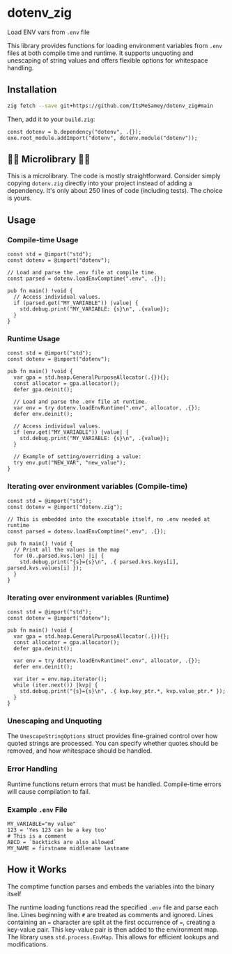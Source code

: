 # dotenv_zig
Load ENV vars from `.env` file 

This library provides functions for loading environment variables from `.env` files at both compile time and runtime. It supports unquoting and unescaping of string values and offers flexible options for whitespace handling.

## Installation

```bash
zig fetch --save git+https://github.com/ItsMeSamey/dotenv_zig#main
```

Then, add it to your `build.zig`:

```zig
const dotenv = b.dependency("dotenv", .{});
exe.root_module.addImport("dotenv", dotenv.module("dotenv"));
```

## 🚨🚨 Microlibrary 🚨🚨

This is a microlibrary. The code is mostly straightforward. Consider simply copying `dotenv.zig` directly into your project instead of adding a dependency. It's only about 250 lines of code (including tests). The choice is yours.

## Usage

### Compile-time Usage

```zig
const std = @import("std");
const dotenv = @import("dotenv");

// Load and parse the .env file at compile time.
const parsed = dotenv.loadEnvComptime(".env", .{});

pub fn main() !void {
  // Access individual values.
  if (parsed.get("MY_VARIABLE")) |value| {
    std.debug.print("MY_VARIABLE: {s}\n", .{value});
  }
}
```

### Runtime Usage

```zig
const std = @import("std");
const dotenv = @import("dotenv");

pub fn main() !void {
  var gpa = std.heap.GeneralPurposeAllocator(.{}){};
  const allocator = gpa.allocator();
  defer gpa.deinit();

  // Load and parse the .env file at runtime.
  var env = try dotenv.loadEnvRuntime(".env", allocator, .{});
  defer env.deinit();

  // Access individual values.
  if (env.get("MY_VARIABLE")) |value| {
    std.debug.print("MY_VARIABLE: {s}\n", .{value});
  }

  // Example of setting/overriding a value:
  try env.put("NEW_VAR", "new_value");
}
```

### Iterating over environment variables (Compile-time)

```zig
const std = @import("std");
const dotenv = @import("dotenv.zig");

// This is embedded into the executable itself, no .env needed at runtime
const parsed = dotenv.loadEnvComptime(".env", .{});

pub fn main() !void {
  // Print all the values in the map
  for (0..parsed.kvs.len) |i| {
    std.debug.print("{s}={s}\n", .{ parsed.kvs.keys[i], parsed.kvs.values[i] });
  }
}
```

### Iterating over environment variables (Runtime)

```zig
const std = @import("std");
const dotenv = @import("dotenv");

pub fn main() !void {
  var gpa = std.heap.GeneralPurposeAllocator(.{}){};
  const allocator = gpa.allocator();
  defer gpa.deinit();

  var env = try dotenv.loadEnvRuntime(".env", allocator, .{});
  defer env.deinit();

  var iter = env.map.iterator();
  while (iter.next()) |kvp| {
    std.debug.print("{s}={s}\n", .{ kvp.key_ptr.*, kvp.value_ptr.* });
  }
}
```

### Unescaping and Unquoting

The `UnescapeStringOptions` struct provides fine-grained control over how quoted strings are processed. You can specify whether quotes should be removed, and how whitespace should be handled.

### Error Handling

Runtime functions return errors that must be handled. Compile-time errors will cause compilation to fail.

### Example `.env` File

```
MY_VARIABLE="my value"
123 = 'Yes 123 can be a key too'
# This is a comment
ABCD = `backticks are also allowed`
MY_NAME = firstname middlename lastname
```

## How it Works

The comptime function parses and embeds the variables into the binary itself

The runtime loading functions read the specified `.env` file and parse each line. Lines beginning with `#` are treated as comments and ignored.  Lines containing an `=` character are split at the first occurrence of `=`, creating a key-value pair. This key-value pair is then added to the environment map. The library uses `std.process.EnvMap`. This allows for efficient lookups and modifications.


